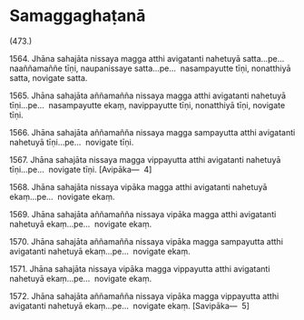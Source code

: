 # Samaggaghaṭanā

(473.)

1564\. Jhāna sahajāta nissaya magga atthi avigatanti nahetuyā satta…pe…  naaññamaññe tīṇi, naupanissaye satta…pe…  nasampayutte tīṇi, nonatthiyā satta, novigate satta.

1565\. Jhāna sahajāta aññamañña nissaya magga atthi avigatanti nahetuyā tīṇi…pe…  nasampayutte ekaṃ, navippayutte tīṇi, nonatthiyā tīṇi, novigate tīṇi.

1566\. Jhāna sahajāta aññamañña nissaya magga sampayutta atthi avigatanti nahetuyā tīṇi…pe…  novigate tīṇi.

1567\. Jhāna sahajāta nissaya magga vippayutta atthi avigatanti nahetuyā tīṇi…pe…  novigate tīṇi. [Avipāka—  4]

1568\. Jhāna sahajāta nissaya vipāka magga atthi avigatanti nahetuyā ekaṃ…pe…  novigate ekaṃ.

1569\. Jhāna sahajāta aññamañña nissaya vipāka magga atthi avigatanti nahetuyā ekaṃ…pe…  novigate ekaṃ.

1570\. Jhāna sahajāta aññamañña nissaya vipāka magga sampayutta atthi avigatanti nahetuyā ekaṃ…pe…  novigate ekaṃ.

1571\. Jhāna sahajāta nissaya vipāka magga vippayutta atthi avigatanti nahetuyā ekaṃ…pe…  novigate ekaṃ.

1572\. Jhāna sahajāta aññamañña nissaya vipāka magga vippayutta atthi avigatanti nahetuyā ekaṃ…pe…  novigate ekaṃ. [Savipāka—  5]
